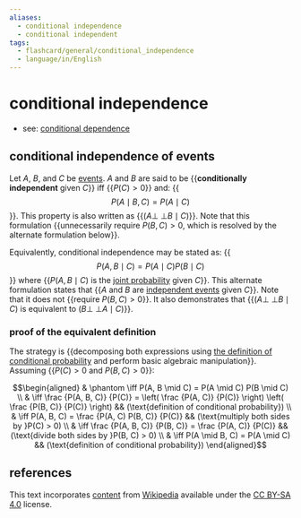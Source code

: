 ```yaml
---
aliases:
  - conditional independence
  - conditional independent
tags:
  - flashcard/general/conditional_independence
  - language/in/English
---
```


# conditional independence

- see: [conditional dependence](conditional%20dependence.md)

## conditional independence of events

Let $A$, $B$, and $C$ be [events](event%20(probability%20theory).md). $A$ and $B$ are said to be {{__conditionally independent__ given $C$}} iff {{$P(C) > 0$}} and: {{$$P(A \mid B, C) = P(A \mid C)$$}}. This property is also written as {{$(A \mathrel{\perp\!\!\!\perp} B \mid C)$}}. Note that this formulation {{unnecessarily require $P(B, C) > 0$, which is resolved by the alternate formulation below}}. <!--SR:!2024-08-30,59,310!2024-08-23,52,310!2024-09-09,67,310!2024-09-15,72,310!2024-08-15,43,290-->

Equivalently, conditional independence may be stated as: {{$$P(A, B \mid C) = P(A \mid C) P(B \mid C)$$}} where {{$P(A, B \mid C)$ is the [joint probability](joint%20probability%20distribution.md) given $C$}}. This alternate formulation states that {{$A$ and $B$ are [independent events](independence%20(probability%20theory).md) given $C$}}. Note that it does not {{require $P(B, C) > 0$}}. It also demonstrates that {{$(A \mathrel{\perp\!\!\!\perp} B \mid C)$ is equivalent to $(B \mathrel{\perp\!\!\!\perp} A \mid C)$}}. <!--SR:!2024-09-08,66,310!2024-12-19,140,310!2024-08-22,51,310!2024-08-25,54,310!2024-12-25,143,310-->

### proof of the equivalent definition

The strategy is {{decomposing both expressions using [the definition of conditional probability](conditional%20probability.md#Kolmogorov%20definition) and perform basic algebraic manipulation}}. Assuming {{$P(C) > 0$ and $P(B, C) > 0$}}: <!--SR:!2024-12-10,118,290!2024-08-21,50,310-->

$$\begin{aligned}
& \phantom \iff P(A, B \mid C) = P(A \mid C) P(B \mid C) \\
& \iff \frac {P(A, B, C)} {P(C)} = \left( \frac {P(A, C)} {P(C)} \right) \left( \frac {P(B, C)} {P(C)} \right) && (\text{definition of conditional probability}) \\
& \iff P(A, B, C) = \frac {P(A, C) P(B, C)} {P(C)} && (\text{multiply both sides by }P(C) > 0) \\
& \iff \frac {P(A, B, C)} {P(B, C)} = \frac {P(A, C)} {P(C)} && (\text{divide both sides by }P(B, C) > 0) \\
& \iff P(A \mid B, C) = P(A \mid C) && (\text{definition of conditional probability})
\end{aligned}$$

## references

This text incorporates [content](https://en.wikipedia.org/wiki/conditional_independence) from [Wikipedia](Wikipedia.md) available under the [CC BY-SA 4.0](https://creativecommons.org/licenses/by-sa/4.0/) license.
